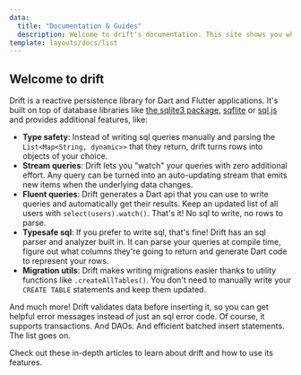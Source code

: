 ```yaml
---
data:
  title: "Documentation & Guides"
  description: Welcome to drift's documentation. This site shows you what drift can do and how to use it.
template: layouts/docs/list
---
```


## Welcome to drift

Drift is a reactive persistence library for Dart and Flutter applications. It's built on top
of database libraries like [the sqlite3 package](https://pub.dev/packages/sqlite3), [sqflite](https://pub.dev/packages/sqflite) or [sql.js](https://github.com/sql-js/sql.js/)
and provides additional features, like:

- __Type safety__: Instead of writing sql queries manually and parsing the `List<Map<String, dynamic>>` that they 
return, drift turns rows into objects of your choice.
- __Stream queries__: Drift lets you "watch" your queries with zero additional effort. Any query can be turned into
 an auto-updating stream that emits new items when the underlying data changes.
- __Fluent queries__: Drift generates a Dart api that you can use to write queries and automatically get their results.
 Keep an updated list of all users with `select(users).watch()`. That's it! No sql to write, no rows to parse.
- __Typesafe sql__: If you prefer to write sql, that's fine! Drift has an sql parser and analyzer built in. It can parse
  your queries at compile time, figure out what columns they're going to return and generate Dart code to represent your
  rows.
- __Migration utils__: Drift makes writing migrations easier thanks to utility functions like `.createAllTables()`.
 You don't need to manually write your `CREATE TABLE` statements and keep them updated.

And much more! Drift validates data before inserting it, so you can get helpful error messages instead of just an
sql error code. Of course, it supports transactions. And DAOs. And efficient batched insert statements. The list goes on.

Check out these in-depth articles to learn about drift and how to use its features.
